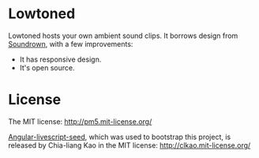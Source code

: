 
Lowtoned
========

Lowtoned hosts your own ambient sound clips.  It borrows design from [Soundrown](http://soundrown.com/), with a few improvements:

* It has responsive design.
* It's open source.

# License

The MIT license: http://pm5.mit-license.org/

[Angular-livescript-seed](https://github.com/clkao/angular-livescript-seed), which was used to bootstrap this project, is released by Chia-liang Kao in the MIT license: http://clkao.mit-license.org/
